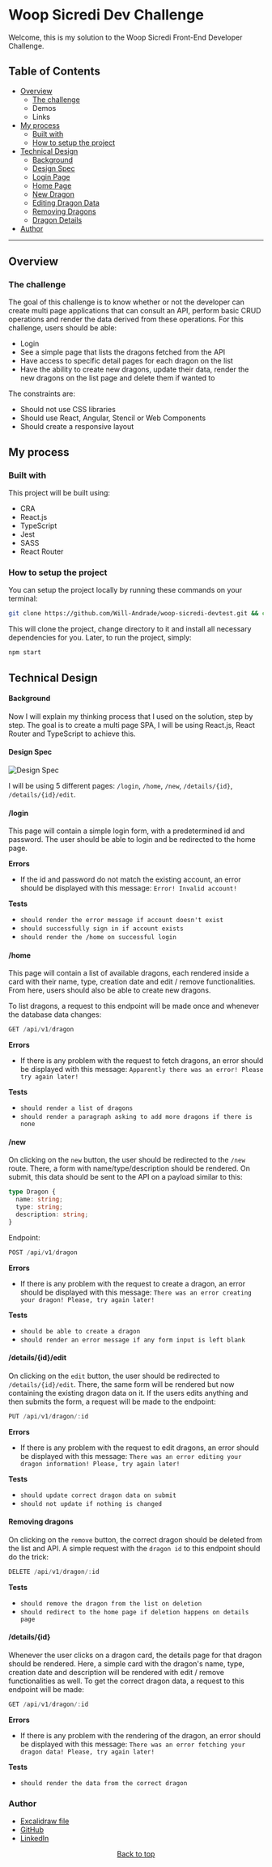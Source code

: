 # Woop Sicredi Dev Challenge
Welcome, this is my solution to the Woop Sicredi Front-End Developer Challenge.

## Table of Contents
- [Overview](#overview)
  - [The challenge](#the-challenge)
  - Demos 
  - Links
- [My process](#my-process)
  - [Built with](#built-with)
  - [How to setup the project](#how-to-setup-the-project)
- [Technical Design](#technical-design)
  - [Background](#background)
  - [Design Spec](#design-spec)
  - [Login Page](#login)
  - [Home Page](#home)
  - [New Dragon](#new)
  - [Editing Dragon Data](#detailsidedit)
  - [Removing Dragons](#removing-dragons)
  - [Dragon Details](#detailsid)
- [Author](#author)
---

## Overview
### The challenge
The goal of this challenge is to know whether or not the developer can create multi page applications that can consult an API, perform basic CRUD operations and render the data derived from these operations. For this challenge, users should be able:
- Login
- See a simple page that lists the dragons fetched from the API
- Have access to specific detail pages for each dragon on the list
- Have the ability to create new dragons, update their data, render the new dragons on the list page and delete them if wanted to

The constraints are:
- Should not use CSS libraries
- Should use React, Angular, Stencil or Web Components
- Should create a responsive layout

## My process

### Built with
This project will be built using:
- CRA
- React.js
- TypeScript
- Jest
- SASS
- React Router

### How to setup the project
You can setup the project locally by running these commands on your terminal:
```bash
git clone https://github.com/Will-Andrade/woop-sicredi-devtest.git && cd woop-sicredi-devtest && npm install
```
This will clone the project, change directory to it and install all necessary dependencies for you. Later, to run the project, simply:
```bash
npm start
```

## Technical Design
#### Background
Now I will explain my thinking process that I used on the solution, step by step. The goal is to create a multi page SPA, I will be using React.js, React Router and TypeScript to achieve this.

#### Design Spec
![Design Spec](public/designSpecCodingAndDragons.png)

I will be using 5 different pages: `/login`, `/home`, `/new`, `/details/{id}`, `/details/{id}/edit`.

#### /login
This page will contain a simple login form, with a predetermined id and password. The user should be able to login and be redirected to the home page.

**Errors**
- If the id and password do not match the existing account, an error should be displayed with this message: `Error! Invalid account!`

**Tests**
- `should render the error message if account doesn't exist`
- `should successfully sign in if account exists`
- `should render the /home on successful login`

#### /home
This page will contain a list of available dragons, each rendered inside a card with their name, type, creation date and edit / remove functionalities. From here, users should also be able to create new dragons.

To list dragons, a request to this endpoint will be made once and whenever the database data changes:
```ts
GET /api/v1/dragon
```

**Errors**
- If there is any problem with the request to fetch dragons, an error should be displayed with this message: `Apparently there was an error! Please try again later!`

**Tests**
- `should render a list of dragons`
- `should render a paragraph asking to add more dragons if there is none`

#### /new
On clicking on the `new` button, the user should be redirected to the `/new` route. There, a form with name/type/description should be rendered. On submit, this data should be sent to the API on a payload similar to this:

```ts
type Dragon {
  name: string;
  type: string;
  description: string;
}
```

Endpoint:
```ts
POST /api/v1/dragon
```

**Errors**
- If there is any problem with the request to create a dragon, an error should be displayed with this message: `There was an error creating your dragon! Please, try again later!`

**Tests**
- `should be able to create a dragon`
- `should render an error message if any form input is left blank`

#### /details/{id}/edit
On clicking on the `edit` button, the user should be redirected to `/details/{id}/edit`. There, the same form will be rendered but now containing the existing dragon data on it. If the users edits anything and then submits the form, a request will be made to the endpoint:

```ts
PUT /api/v1/dragon/:id
```

**Errors**
- If there is any problem with the request to edit dragons, an error should be displayed with this message: `There was an error editing your dragon information! Please, try again later!`

**Tests**
- `should update correct dragon data on submit`
- `should not update if nothing is changed`

#### Removing dragons
On clicking on the `remove` button, the correct dragon should be deleted from the list and API. A simple request with the `dragon id` to this endpoint should do the trick:
```ts
DELETE /api/v1/dragon/:id
```
**Tests**
- `should remove the dragon from the list on deletion`
- `should redirect to the home page if deletion happens on details page`

#### /details/{id}
Whenever the user clicks on a dragon card, the details page for that dragon should be rendered. Here, a simple card with the dragon's name, type, creation date and description will be rendered with edit / remove functionalities as well. To get the correct dragon data, a request to this endpoint will be made:

```ts
GET /api/v1/dragon/:id
```

**Errors**
- If there is any problem with the rendering of the dragon, an error should be displayed with this message: `There was an error fetching your dragon data! Please, try again later!`

**Tests**
- `should render the data from the correct dragon`


### Author
- [Excalidraw file](https://excalidraw.com/#json=8moDIpksYp27I5k5NQIDv,zLyN8sSwFb7goVcQcuPngA)
- [GitHub](https://excalidraw.com/#json=8moDIpksYp27I5k5NQIDv,zLyN8sSwFb7goVcQcuPngA)
- [LinkedIn](https://www.linkedin.com/in/will-andrad/)
<p align="center">
  <a href="#table-of-contents">Back to top</a>
</p>